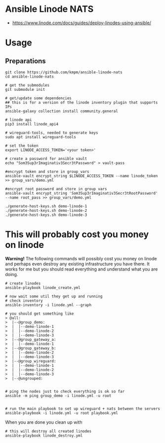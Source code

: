# Ansible Linode NATS

- https://www.linode.com/docs/guides/deploy-linodes-using-ansible/


# Usage
## Preparations
```shell
git clone https://github.com/kmpm/ansible-linode-nats
cd ansible-linode-nats

# get the submodules
git submodule init

# get/update some dependencies
## this is for a version of the linode inventory plugin that supports IPs
ansible-galaxy collection install community.general

# linode api
pip3 install linode_api4

# wireguard-tools, needed to generate keys
sudo apt install wireguard-tools

# set the token
export LINODE_ACCESS_TOKEN='<your token>'

# create a password for ansible vault
echo "Som3Sup3rImaginativ3Secr3tPassword" > vault-pass

#encrypt token and store in group_vars
ansible-vault encrypt_string $LINODE_ACCESS_TOKEN --name linode_token >> group_vars/demo.yml

#encrypt root password and store in group vars
ansible-vault encrypt_string 'Som3Sup3rImaginativ3Secr3tRootPassword' --name root_pass >> group_vars/demo.yml

./generate-host-keys.sh demo-linode-1
./generate-host-keys.sh demo-linode-2
./generate-host-keys.sh demo-linode-3

```

# This will probably cost you money on linode
__Warning!__ The following commands will possibly cost you money on linode and perhaps even
destroy any existing infrastructure you have there.
It works for me but you should read everything and understand what you are doing.
```shell
# create linodes
ansible-playbook linode_create.yml

# now wait some util they get up and running
# check inventory
ansible-inventory -i linode.yml --graph 

# you should get something like
> @all:
>  |--@group_demo:
>  |  |--demo-linode-1
>  |  |--demo-linode-2
>  |  |--demo-linode-3
>  |--@group_gateway_a:
>  |  |--demo-linode-1
>  |--@group_gateway_b:
>  |  |--demo-linode-2
>  |  |--demo-linode-3
>  |--@group_wireguard:
>  |  |--demo-linode-1
>  |  |--demo-linode-2
>  |  |--demo-linode-3
>  |--@ungrouped:


# ping the nodes just to check everything is ok so far
ansible -m ping group_demo -i linode.yml -u root


# run the main playbook to set up wireguard + nats between the servers
ansible-playbook -i linode.yml -u root playbook.yml

```

When you are done you clean up with
```shell
# this will destroy all created linodes
ansible-playbook linode_destroy.yml
```